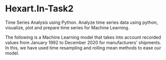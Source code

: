 # Hexart.In-Task2

Time Series Analysis using Python. Analyze time series data using python, visualize, plot and prepare time series for Machine Learning.

The following is a Machine Learning model that takes into account recorded values from January 1992 to December 2020 for manufacturers' shipments.
In this, we have used time resampling and rolling mean methods to ease our model.

